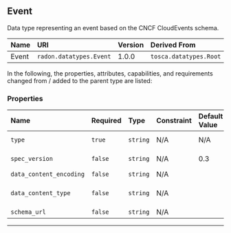 ## Event

Data type representing an event based on the CNCF CloudEvents schema.

| Name | URI | Version | Derived From |
|:---- |:--- |:------- |:------------ |
| Event | `radon.datatypes.Event` | 1.0.0 | `tosca.datatypes.Root` |

In the following, the properties, attributes, capabilities, and requirements changed from / added to the parent type are listed:

### Properties

| Name | Required | Type | Constraint | Default Value | Description |
|:---- |:-------- |:---- |:---------- |:------------- |:----------- |
| `type` | `true` | `string` | N/A | N/A | Event type, e.g., `s3:ObjectCreated:Put` |
| `spec_version` | `false` | `string` | N/A | 0.3 | CloudEvents spec version |
| `data_content_encoding` | `false` | `string` | N/A | |
| `data_content_type` | `false` | `string` | N/A | | Type of event's data content, e.g., `text/xml` |
| `schema_url` | `false` | `string` | N/A |  |

---